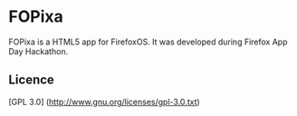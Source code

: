 FOPixa
======
FOPixa is a HTML5 app for FirefoxOS.
It was developed during Firefox App Day Hackathon.


Licence
------
[GPL 3.0] (http://www.gnu.org/licenses/gpl-3.0.txt)
